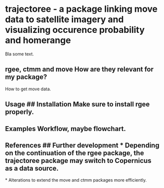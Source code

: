 # trajectoree - a package linking move data to satellite imagery and visualizing occurence probability and homerange

Bla some text.
## rgee, ctmm and move How are they relevant for my package?
How to get move data.
## Usage \## Installation Make sure to install rgee properly.
## Examples Workflow, maybe flowchart.
## References \## Further development \* Depending on the continuation of the rgee package, the trajectoree package may switch to Copernicus as a data source.
\* Alterations to extend the move and ctmm packages more efficiently.
